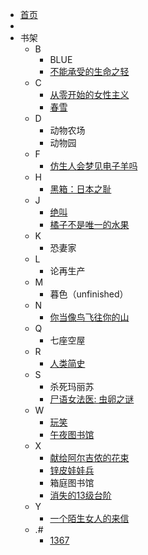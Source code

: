 <!-- docs/_sidebar.md -->

* [首页](/)
* 
* 书架
  * B
    * BLUE
    * [不能承受的生命之轻](2022/bunengchengshou)
  * C
    * [从零开始的女性主义](2022/congling)
    * [春雪](chunxue)
  * D
    * 动物农场
    * 动物园
  * F
    * [仿生人会梦见电子羊吗](2022/fangshengren)
  * H
    * [黑箱：日本之耻](2021/heixiang)
  * J
    * [绝叫](2022/juejiao)
    * [橘子不是唯一的水果](2022/juzi)
  * K
    * 恐妻家
  * L
    * 论再生产
  * M
    * 暮色（unfinished）
  * N
    * [你当像鸟飞往你的山](2022/nidang)
  * Q
    * 七座空屋
  * R
    * [人类简史](2022/renlei)
  * S
    * 杀死玛丽苏
    * [尸语女法医: 虫卵之谜](2021/shiyu)
  * W
    * [玩笑](2022/wanxiao)
    * [午夜图书馆](2022/wuye)
  * X
    * [献给阿尔吉侬的花束](2022/xiangei)
    * [锌皮娃娃兵](2022/xinpi)
    * 箱庭图书馆
    * [消失的13级台阶](2021/xiaoshide)
  * Y
    * [一个陌生女人的来信](2021/yigemosheng)
  * .#
    * [1367](2022/1367)